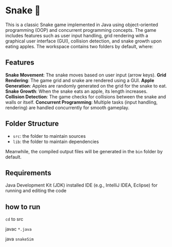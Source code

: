 # Snake 🐍

This is a classic Snake game implemented in Java using object-oriented programming (OOP) and concurrent programming concepts. The game includes features such as user input handling, grid rendering with a graphical user interface (GUI), collision detection, and snake growth upon eating apples.
The workspace contains two folders by default, where:

## Features

**Snake Movement**: The snake moves based on user input (arrow keys).
**Grid Rendering**: The game grid and snake are rendered using a GUI.
**Apple Generation**: Apples are randomly generated on the grid for the snake to eat.
**Snake Growth**: When the snake eats an apple, its length increases.
**Collision Detection**: The game checks for collisions between the snake and walls or itself.
**Concurrent Programming**: Multiple tasks (input handling, rendering) are handled concurrently for smooth gameplay.


## Folder Structure

- `src`: the folder to maintain sources
- `lib`: the folder to maintain dependencies

Meanwhile, the compiled output files will be generated in the `bin` folder by default.

## Requirements
Java Development Kit (JDK) installed
IDE (e.g., IntelliJ IDEA, Eclipse) for running and editing the code

## how to run

`cd` to src

javac `*.java`

java `snakeSim`

